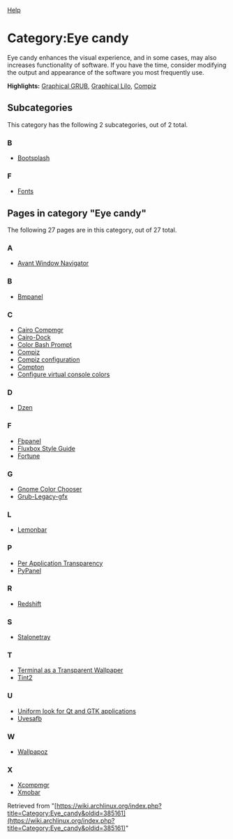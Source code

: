 [Help](//www.mediawiki.org/wiki/Special:MyLanguage/Help:Categories)

# Category:Eye candy

Eye candy enhances the visual experience, and in some cases, may also increases functionality of software. If you have the time, consider modifying the output and appearance of the software you most frequently use.

**Highlights:** [Graphical GRUB](/index.php/Graphical_GRUB "Graphical GRUB"), [Graphical Lilo](/index.php/Graphical_Lilo "Graphical Lilo"), [Compiz](/index.php/Compiz "Compiz")

## Subcategories

This category has the following 2 subcategories, out of 2 total.

### B

*   [Bootsplash](/index.php/Category:Bootsplash "Category:Bootsplash")

### F

*   [Fonts](/index.php/Category:Fonts "Category:Fonts")

## Pages in category "Eye candy"

The following 27 pages are in this category, out of 27 total.

### A

*   [Avant Window Navigator](/index.php/Avant_Window_Navigator "Avant Window Navigator")

### B

*   [Bmpanel](/index.php/Bmpanel "Bmpanel")

### C

*   [Cairo Compmgr](/index.php/Cairo_Compmgr "Cairo Compmgr")
*   [Cairo-Dock](/index.php/Cairo-Dock "Cairo-Dock")
*   [Color Bash Prompt](/index.php/Color_Bash_Prompt "Color Bash Prompt")
*   [Compiz](/index.php/Compiz "Compiz")
*   [Compiz configuration](/index.php/Compiz_configuration "Compiz configuration")
*   [Compton](/index.php/Compton "Compton")
*   [Configure virtual console colors](/index.php/Configure_virtual_console_colors "Configure virtual console colors")

### D

*   [Dzen](/index.php/Dzen "Dzen")

### F

*   [Fbpanel](/index.php/Fbpanel "Fbpanel")
*   [Fluxbox Style Guide](/index.php/Fluxbox_Style_Guide "Fluxbox Style Guide")
*   [Fortune](/index.php/Fortune "Fortune")

### G

*   [Gnome Color Chooser](/index.php/Gnome_Color_Chooser "Gnome Color Chooser")
*   [Grub-Legacy-gfx](/index.php/Grub-Legacy-gfx "Grub-Legacy-gfx")

### L

*   [Lemonbar](/index.php/Lemonbar "Lemonbar")

### P

*   [Per Application Transparency](/index.php/Per_Application_Transparency "Per Application Transparency")
*   [PyPanel](/index.php/PyPanel "PyPanel")

### R

*   [Redshift](/index.php/Redshift "Redshift")

### S

*   [Stalonetray](/index.php/Stalonetray "Stalonetray")

### T

*   [Terminal as a Transparent Wallpaper](/index.php/Terminal_as_a_Transparent_Wallpaper "Terminal as a Transparent Wallpaper")
*   [Tint2](/index.php/Tint2 "Tint2")

### U

*   [Uniform look for Qt and GTK applications](/index.php/Uniform_look_for_Qt_and_GTK_applications "Uniform look for Qt and GTK applications")
*   [Uvesafb](/index.php/Uvesafb "Uvesafb")

### W

*   [Wallpapoz](/index.php/Wallpapoz "Wallpapoz")

### X

*   [Xcompmgr](/index.php/Xcompmgr "Xcompmgr")
*   [Xmobar](/index.php/Xmobar "Xmobar")

Retrieved from "[https://wiki.archlinux.org/index.php?title=Category:Eye_candy&oldid=385161](https://wiki.archlinux.org/index.php?title=Category:Eye_candy&oldid=385161)"